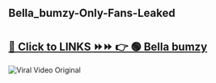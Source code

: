 
 ## Bella_bumzy-Only-Fans-Leaked

# <h2><a href="https://clipsfans.com/Bella_bumzy&ref=git">🔗 Click to LINKS ⏩⏩ 👉 🟢 Bella bumzy </a></h2>

<a href="https://clipsfans.com/Bella_bumzy&ref=git" rel="nofollow" data-target="animated-image.originalLink"><img src="https://i.ibb.co.com/xMMVF88/686577567.gif" alt="Viral Video Original" style="max-width: 100%; display: inline-block;" data-target="animated-image.originalImage"></a>
